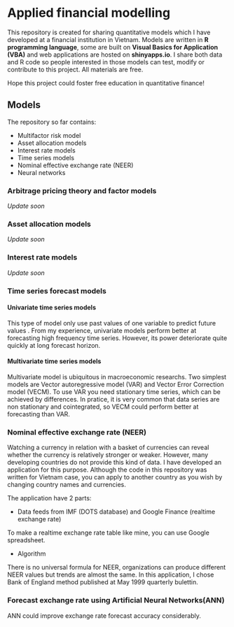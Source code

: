 # Applied financial modelling

This repository is created for sharing quantitative models which I have developed at a financial institution in Vietnam. Models are written in **R programming language**, some are built on **Visual Basics for Application (VBA)** and web applications are hosted on **shinyapps.io**. I share both data and R code so people interested in those models can test, modify or contribute to this project. All materials are free.

Hope this project could foster free education in quantitative finance!

## Models
The repository so far contains:
- Multifactor risk model
- Asset allocation models
- Interest rate models
- Time series models
- Nominal effective exchange rate (NEER)
- Neural networks

### Arbitrage pricing theory and factor models

*Update soon*

### Asset allocation models

*Update soon*

### Interest rate models

*Update soon*

### Time series forecast models

#### Univariate time series models

This type of model only use past values of one variable to predict future values . From my experience, univariate models perform better at forecasting high frequency time series. However, its power deteriorate quite quickly at long forecast horizon.

#### Multivariate time series models

Multivariate model is ubiquitous in macroeconomic researchs. Two simplest models are Vector autoregressive model (VAR) and Vector Error Correction model (VECM). To use VAR you need stationary time series, which can be achieved by differences. In pratice, it is very common that data series are non stationary and cointegrated, so VECM could perform better at forecasting than VAR.

### Nominal effective exchange rate (NEER)

Watching a currency in relation with a basket of currencies can reveal whether the currency is relatively stronger or weaker. However, many developing countries do not provide this kind of data. I have developed an application for this purpose. Although the code in this repository was written for Vietnam case, you can apply to another country as you wish by changing country names and currencies.

The application have 2 parts:
* Data feeds from IMF (DOTS database) and Google Finance (realtime exchange rate)

To make a realtime exchange rate table like mine, you can use Google spreadsheet.

* Algorithm

There is no universal formula for NEER, organizations can produce different NEER values but trends are almost the same. In this application, I chose Bank of England method published at May 1999 quarterly bulettin.

### Forecast exchange rate using Artificial Neural Networks(ANN)

ANN could improve exchange rate forecast accuracy considerably.